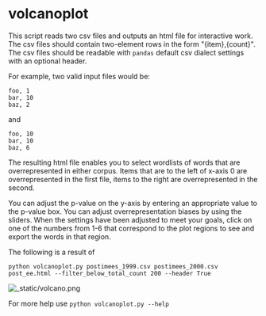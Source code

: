 # volcanoplot

This script reads two csv files and outputs an html file for interactive work.
The csv files should contain two-element rows in the form "{item},{count}". 
The csv files should be readable with `pandas` default csv dialect settings with an optional header.

For example, two valid input files would be:

```
foo, 1
bar, 10
baz, 2 
```

and

```
foo, 10
bar, 10
baz, 6
```

The resulting html file enables you to select wordlists of words that are overrepresented in either corpus.
Items that are to the left of x-axis 0 are overrepresented in the first file, items to the right are overrepresented in the second.

You can adjust the p-value on the y-axis by entering an appropriate value to the p-value box.
You can adjust overrepresentation biases by using the sliders. When the settings have been adjusted to meet your goals, click on one of the numbers from 1-6 that correspond to the plot regions to see and export the words in that region.

The following is a result of 

`python volcanoplot.py postimees_1999.csv postimees_2000.csv  post_ee.html --filter_below_total_count 200 --header True`

![_static/volcano.png](volcano)

For more help use `python volcanoplot.py --help`
